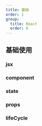 ```yaml
---
title: 基础
order: 1
group:
  title: React
  order: 8
---
```


## 基础使用

### jsx

### component

### state

### props

### lifeCycle
